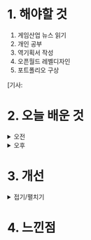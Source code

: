 
# 1. 해야할 것

1. 게임산업 뉴스 읽기 
2. 개인 공부  
3. 역기획서 작성
4. 오픈월드 레벨디자인
5. 포트폴리오 구상

[기사: 

# 2. 오늘 배운 것

<details>
<summary>오전</summary>

## 오늘의 뉴스
###
</details>


<details>
<summary>오후</summary>


</details>




# 3. 개선


<details>
<summary>접기/펼치기</summary>


</details>



# 4. 느낀점



